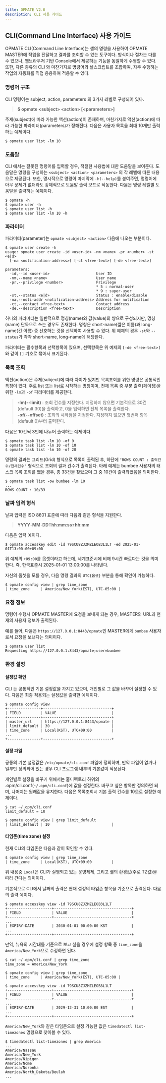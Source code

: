 ```yaml
---
title: OPMATE V2.0
description: CLI 사용 가이드
---
```


## CLI(Command Line Interface) 사용 가이드

OPMATE CLI(Command Line Interface)는 셸의 명령을 사용하여 OPMATE MASTER에 작업을 전달하고 결과를 조회할 수 있는 도구이다.
방식이나 절차는 다를 수 있으나, 웹브라우저 기반 Console에서 제공하는 기능을 동일하게 수행할 수 있다.
또한, 다른 종류의 CLI 와 마찬가지로 명령어와 쉘스크립트를 조합하여, 자주 수행하는 작업의 자동화를 직접 응용하여 적용할 수 있다.

### 명령어 구조

CLI 명령어는 subject, action, parameters 의 3가지 레벨로 구성되어 있다.

>**$ opmate &lt;subject&gt; &lt;action&gt; [&lt;parameters&gt;]**

주제(subject)에 따라 가능한 액션(action)이 존재하며, 마찬가지로 액션(action)에 따라 가능한 파라미터(parameters)가 정해진다.
다음은 사용자 목록을 최대 10개만 출력하는 예제이다.

```
$ opmate user list -lm 10
```

### 도움말

CLI 에서는 잘못된 명령어를 입력할 경우, 적절한 사용법에 대한 도움말을 보여준다.
도움말은 명령을 구성하는 `<subject> <action> <parameters>` 의 각 레벨에 따른 내용으로 제공된다.
또한, 명시적으로 명령어 마지막에 `-h(--help)`를 붙여주면, 명령어에 아무 문제가 없더라도 강제적으로 도움말 출력 모드로 작동한다.
다음은 명령 레벨별 도움말을 출력하는 예제이다.

```
$ opmate -h
$ opmate user -h
$ opmate user list -h
$ opmate user list -lm 10 -h
```

### 파라미터

파라미터(parameter)는 `opmate <subject> <action>` 다음에 나오는 부분이다.

```
$ opmate user create -h
usage: opmate user create -id <user-id> -nm <name> -pr <number> -st <e|d>
  [-na <notification-address>] [-ct <free-text>] [-de <free-text>]

parameters:
  -id,--id <user-id>                     User ID
  -nm,--name <name>                      User name
  -pr,--privilege <number>               Privilege
                                         * 5 : normal-user
                                         * 9 : super-user
  -st,--status <e|d>                     Status : enable/disable
  -na,--noti-addr <notification-address> Address for notification
  -ct,--contact <free-text>              Contact address
  -de,--description <free-text>          Description
```

하나의 파라미터는 일반적으로 명칭(name)와 값(value)의 쌍으로 구성되지만, 명칭(name) 단독으로 쓰는 경우도 존재한다.
명칭은 short-name(짧은 이름)과 long-name(긴 이름) 중 선호하는 것을 선택하여 사용할 수 있다.
위 예제의 경우 `-st`와 `--status`가 각각 short-name, long-name에 해당한다.

파라미터는 필수항목과 선택항목이 있으며, 선택항목은 위 예제의 `[-de <free-text>]`와 같이 `[]` 기호로 묶어서 표기된다.

### 목록 조회

액션(action)은 주제(subject)에 따라 차이가 있지만 목록조회를 위한 명령은 공통적인 특징이 있다.
주로 list 또는 list로 시작하는 명칭이며, 전체 목록 중 부분 출력(페이징)을 위한 `-lm`과 `-of` 파리미터를 제공한다.

>**-lm(--limit)** : 조회 건수를 지정한다. 지정하지 않으면 기본적으로 30건(default 30)을 출력하고, 0을 입력하면 전체 목록을 출력한다.<br>
>**-of(--offset)** : 조회의 시작점을 지정한다. 지정하지 않으면 첫번째 항목(default 0)부터 출력한다.

다음은 10건씩 3번에 나누어 출력하는 예제이다.

```
$ opmate task list -lm 10 -of 0
$ opmate task list -lm 10 -of 10
$ opmate task list -lm 10 -of 20
```

명령의 결과는 그리드(Grid) 형식으로 목록이 출력된 후, 하단에 `"ROWS COUNT : 출력건수/전체건수"` 형식으로 조회의 결과 건수가 출력된다.
아래 예제는 bumbee 사용자의 태스크 목록 조회를 했을 경우, 총 33건을 찾았으며 그 중 10건이 출력되었음을 의미한다.

```
$ opmate task list -ow bumbee -lm 10
...
ROWS COUNT : 10/33
```

### 날짜 입력 형식

날짜 입력은 ISO 8601 표준에 따라 다음과 같은 형식을 지원한다.

>**YYYY**-**MM**-**DD**T**hh**:**mm**:**ss**±**hh**:**mm**

다음은 입력 예이다.

```
$ opmate accesskey edit -id 79SCU8ZJZMZLEOB3L1LT -ed 2025-01-01T13:00:00+09:00
```

위 예제의 `+09:00`를 옵셋이라고 하는데, 세계표준시에 비해 9시간 빠르다는 것을 의미한다.
즉, 한국표준시 2025-01-01 13:00:00를 나타낸다.

자신의 옵셋을 모를 경우, 다음 명령 결과의 `UTC{옵셋}` 부분을 통해 확인이 가능하다.

```
$ opmate config view | grep time_zone
| time_zone     | America/New_York(EST), UTC-05:00 |
```

### 요청 정보

명령어 수행시 OPMATE MASTER에 요청을 보내게 되는 경우, MASTER의 URL과 현재의 사용자 정보가 출력된다.

예를 들어, 다음은 `https://127.0.0.1:8443/opmate`인 MASTER에게 `bumbee` 사용자로서 요청을 보낸다는 의미이다.

```
$ opmate user list
Requesting https://127.0.0.1:8443/opmate;user=bumbee
```

### 환경 설정

#### 설정값 확인

CLI 는 공통적인 기본 설정값을 가지고 있으며, 개인별로 그 값을 바꾸어 설정할 수 있다.
다음은 최종 적용되는 설정값을 출력한 예제이다.

```
$ opmate config view
+---------------+-------------------------------+
| FIELD         | VALUE                         |
+---------------+-------------------------------+
| master_url    | https://127.0.0.1:8443/opmate |
| limit_default | 30                            |
| time_zone     | Local(KST), UTC+09:00         |
...
+---------------+-------------------------------+
```

#### 설정 파일

공통의 기본 설정값은 `/etc/opmate/cli.conf` 파일에 정의하며, 만약 파일이 없거나 일부만 정의되어 있는 경우 CLI 프로그램 내부의 기본값이 적용된다.

개인별로 설정을 바꾸기 위해서는 홈디렉토리 하위의 .opm/cli.conf(`~/.opm/cli.conf`)에 값을 설정한다.
바꾸고 싶은 항목만 정의하면 되며, 나머지는 원래값을 유지한다.
다음은 목록조회시 기본 출력 건수를 10으로 설정한 예제이다.

```
$ cat ~/.opm/cli.conf
limit_default = 10

$ opmate config view | grep limit_default
| limit_default | 10                            |
```

#### 타임존(time zone) 설정

현재 CLI의 타임존은 다음과 같이 확인할 수 있다.

```
$ opmate config view | grep time_zone
| time_zone     | Local(KST), UTC+09:00         |
```

위 내용중 `Local`은 CLI가 실행되고 있는 운영체제, 그리고 쉘의 환경값(주로 TZ값)을 따라 간다는 의미이다.

기본적으로 CLI에서 날짜의 출력은 현재 설정의 타임존 항목을 기준으로 출력된다. 다음의 출력 예이다.

```
$ opmate accesskey view -id 79SCU8ZJZMZLEOB3L1LT
+--------------------+-----------------------------------+
| FIELD              | VALUE                             |
+--------------------+-----------------------------------+
...
| EXPIRY-DATE        | 2030-01-01 00:00:00 KST           |
...
+--------------------+-----------------------------------+
```

만약, 뉴욕의 시간대를 기준으로 보고 싶을 경우에 설정 항목 중 `time_zone`을 `America/New_York`으로 수정하면 된다.

```
$ cat ~/.opm/cli.conf | grep time_zone
time_zone = America/New_York

$ opmate config view | grep time_zone
| time_zone     | America/New_York(EST), UTC-05:00 |

$ opmate accesskey view -id 79SCU8ZJZMZLEOB3L1LT
+--------------------+-----------------------------------+
| FIELD              | VALUE                             |
+--------------------+-----------------------------------+
...
| EXPIRY-DATE        | 2029-12-31 10:00:00 EST           |
...
+--------------------+-----------------------------------+
```

`America/New_York`와 같은 타임존으로 설정 가능한 값은 `timedatectl list-timezones` 명령으로 찾아볼 수 있다.

```
$ timedatectl list-timezones | grep America
...
America/Nassau
America/New_York
America/Nipigon
America/Nome
America/Noronha
America/North_Dakota/Beulah
...
```
